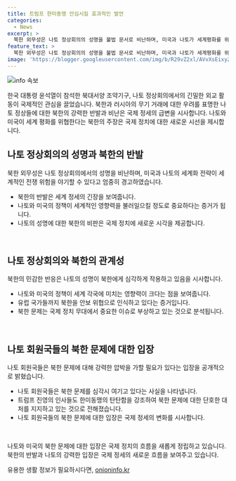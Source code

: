 ```yaml
---
title: 트럼프 한미동맹 안심시킬 효과적인 발언
categories:
  - News
excerpt: >
  북한 외무성은 나토 정상회의의 성명을 불법 문서로 비난하며, 미국과 나토가 세계평화를 위협한다고 주장했습니다. 북한의 민감한 반응은 유럽 국가들의 북한을 안보 위협으로 인식한 것과 관련이 있습니다. 나토 회원국들은 북한 문제를 묵인하지 않고 대처해야 한다는 입장을 강조했으며, 장호진 국가안보실장은 한미동맹의 탄탄함을 강조했습니다.
feature_text: >
  북한 외무성은 나토 정상회의의 성명을 불법 문서로 비난하며, 미국과 나토가 세계평화를 위협한다고 주장했습니다. 북한의 민감한 반응은 유럽 국가들의 북한을 안보 위협으로 인식한 것과 관련이 있습니다. 나토 회원국들은 북한 문제를 묵인하지 않고 대처해야 한다는 입장을 강조했으며, 장호진 국가안보실장은 한미동맹의 탄탄함을 강조했습니다.
image: 'https://blogger.googleusercontent.com/img/b/R29vZ2xl/AVvXsEixyZcFfHzMRdzZMjFBmAUKJYCLCGyLL1o632UiGVXcaFdKo_bkvkuCioo0uUKlGfBVcT3P84aROyZIXSBEx3Aw5nCQ3pTgDom1WDC4m8eifvWiAmWEEVb4x6G_l8C0QH225ldMjyaFvpxGEBGNO37VmDTDMHGhJPq73UglMfDca1-0aw/s1600/blogspot.png'
---
```


<p><img src="https://blogger.googleusercontent.com/img/b/R29vZ2xl/AVvXsEixyZcFfHzMRdzZMjFBmAUKJYCLCGyLL1o632UiGVXcaFdKo_bkvkuCioo0uUKlGfBVcT3P84aROyZIXSBEx3Aw5nCQ3pTgDom1WDC4m8eifvWiAmWEEVb4x6G_l8C0QH225ldMjyaFvpxGEBGNO37VmDTDMHGhJPq73UglMfDca1-0aw/s1600/blogspot.png" alt="info 속보" /></p>

<p>한국 대통령 윤석열이 참석한 북대서양 조약기구, 나토 정상회의에서의 긴밀한 외교 활동이 국제적인 관심을 끌었습니다. 북한과 러시아의 무기 거래에 대한 우려를 표명한 나토 정상들에 대한 북한의 강력한 반발과 비난은 국제 정세의 급변을 시사합니다. 나토와 미국이 세계 평화를 위협한다는 북한의 주장은 국제 정치에 대한 새로운 시선을 제시합니다.</p>

<h2 data-ke-size="size26">나토 정상회의의 성명과 북한의 반발</h2>

<p>북한 외무성은 나토 정상회의에서의 성명을 비난하며, 미국과 나토의 세계화 전략이 세계적인 전쟁 위험을 야기할 수 있다고 엄중히 경고하였습니다.</p>

<ul>
  <li>북한의 반발은 세계 정세의 긴장을 보여줍니다.</li>
  <li>나토와 미국의 정책이 세계적인 영향력을 불러일으킬 정도로 중요하다는 증거가 됩니다.</li>
  <li>나토의 성명에 대한 북한의 비판은 국제 정치에 새로운 시각을 제공합니다.</li>
</ul>

<p data-ke-size="size16">&nbsp;</p>

<h2 data-ke-size="size26">나토 정상회의와 북한의 관계성</h2>

<p>북한의 민감한 반응은 나토의 성명이 북한에게 심각하게 작용하고 있음을 시사합니다.</p>

<ul>
  <li>나토와 미국의 정책이 세계 각국에 미치는 영향력이 크다는 점을 보여줍니다.</li>
  <li>유럽 국가들까지 북한을 안보 위협으로 인식하고 있다는 증거입니다.</li>
  <li>북한 문제는 국제 정치 무대에서 중요한 이슈로 부상하고 있는 것으로 분석됩니다.</li>
</ul>

<p data-ke-size="size16">&nbsp;</p>

<h2 data-ke-size="size26">나토 회원국들의 북한 문제에 대한 입장</h2>

<p>나토 회원국들은 북한 문제에 대해 강력한 압박을 가할 필요가 있다는 입장을 공개적으로 밝혔습니다.</p>

<ul>
  <li>나토 회원국들은 북한 문제를 심각시 여기고 있다는 사실을 나타냅니다.</li>
  <li>트럼프 진영의 인사들도 한미동맹의 탄탄함을 강조하여 북한 문제에 대한 단호한 대처를 지지하고 있는 것으로 전해졌습니다.</li>
  <li>나토 회원국들의 북한 문제에 대한 입장은 국제 정세의 변화를 시사합니다.</li>
</ul>

<p data-ke-size="size16">&nbsp;</p>

<p>나토와 미국의 북한 문제에 대한 입장은 국제 정치의 흐름을 새롭게 정립하고 있습니다. 북한의 반발과 나토의 강력한 입장은 국제 정세의 새로운 흐름을 보여주고 있습니다.</p>
유용한 생활 정보가 필요하시다면, <a href="https://onioninfo.kr" rel="dofollow">onioninfo.kr</a>


